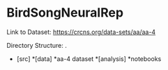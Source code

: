 # BirdSongNeuralRep

Link to Dataset: https://crcns.org/data-sets/aa/aa-4

Directory Structure:
.
 * [src]
   *[data]
    *aa-4 dataset
   *[analysis]
    *notebooks
